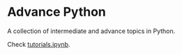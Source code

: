 # Advance Python
A collection of intermediate and advance topics in Python.

Check [tutorials.ipynb](https://github.com/akashadhikari/advance-python/blob/master/tutorial.ipynb).
